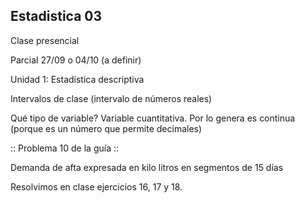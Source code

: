 ## Estadistica 03

Clase presencial

Parcial 27/09 o 04/10 (a definir)

Unidad 1: Estadística descriptiva

Intervalos de clase (intervalo de números reales)

Qué tipo de variable? Variable cuantitativa. Por lo genera es continua (porque es un número que permite decimales)

:: Problema 10 de la guía ::

Demanda de afta expresada en kilo litros en segmentos de 15 días

Resolvimos en clase ejercicios 16, 17 y 18.